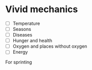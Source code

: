# Vivid mechanics

- [ ] Temperature
- [ ] Seasons
- [ ] Diseases
- [ ] Hunger and health
- [ ] Oxygen and places without oxygen
- [ ] Energy

For sprinting
